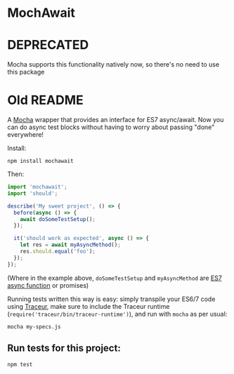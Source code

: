 MochAwait
=========

# DEPRECATED

Mocha supports this functionality natively now, so there's no need to use this package

# Old README

A [Mocha](https://github.com/visionmedia/mocha) wrapper that provides an
interface for ES7 async/await. Now you can do async test blocks without
having to worry about passing "done" everywhere!

Install:

```
npm install mochawait
```

Then:

```js
import 'mochawait';
import 'should';

describe('My sweet project', () => {
  before(async () => {
    await doSomeTestSetup();
  });

  it('should work as expected', async () => {
    let res = await myAsyncMethod();
    res.should.equal('foo');
  });
});
```

(Where in the example above, `doSomeTestSetup` and `myAsyncMethod` are [ES7
async function](http://jakearchibald.com/2014/es7-async-functions/) or
promises)

Running tests written this way is easy: simply transpile your ES6/7 code
using [Traceur](https://github.com/google/traceur-compiler), make sure to
include the Traceur runtime (`require('traceur/bin/traceur-runtime')`), and
run with `mocha` as per usual:

```
mocha my-specs.js
```

## Run tests for this project:

```
npm test
```
